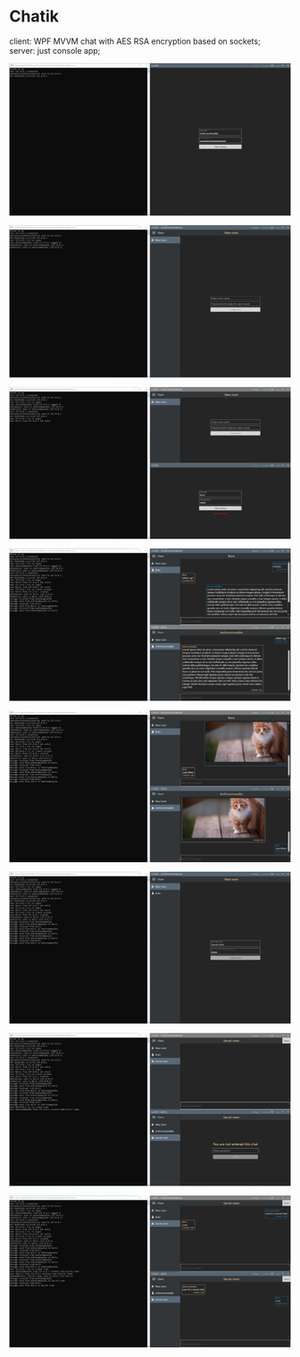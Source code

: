 # Chatik

client: WPF MVVM chat with AES RSA encryption based on sockets;<br>
server: just console app;

![Chatik_1.jpg](Screenshots/Chatik_1.jpg)


![Chatik_2.jpg](Screenshots/Chatik_2.jpg)


![Chatik_3.jpg](Screenshots/Chatik_3.jpg)


![Chatik_4.jpg](Screenshots/Chatik_4.jpg)


![Chatik_5.jpg](Screenshots/Chatik_5.jpg)


![Chatik_6.jpg](Screenshots/Chatik_6.jpg)


![Chatik_7.jpg](Screenshots/Chatik_7.jpg)


![Chatik_8.jpg](Screenshots/Chatik_8.jpg)
